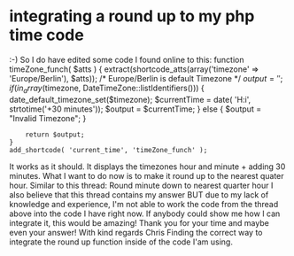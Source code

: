 
# integrating a round up to my php time code

:-) So I do have edited some code I found online to this:
function timeZone_funch( $atts ) 
    {
        extract(shortcode_atts(array('timezone'    => 'Europe/Berlin'), $atts)); 
/* Europe/Berlin is default Timezone */
        $output             = '';
        if (in_array($timezone, DateTimeZone::listIdentifiers()))
        {
            date_default_timezone_set($timezone);
            $currentTime = date( 'H:i', strtotime('+30 minutes'));
            $output = $currentTime;
        }
        else {
            $output = "Invalid Timezone";
        }

        return $output;
    }
    add_shortcode( 'current_time', 'timeZone_funch' );

It works as it should. It displays the timezones hour and minute + adding 30 minutes.
What I want to do now is to make it round up to the nearest quater hour.
Similar to this thread: Round minute down to nearest quarter hour
I also believe that this thread contains my answer BUT due to my lack of knowledge and experience, I'm not able to work the code from the thread above into the code I have right now.
If anybody could show me how I can integrate it, this would be amazing!
Thank you for your time and maybe even your answer!
With kind regards
Chris
Finding the correct way to integrate the round up function inside of the code I'am using.

        